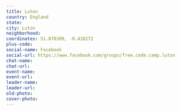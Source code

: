 ```yaml
---
title: Luton
country: England
state: 
city: Luton
neighborhood: 
coordinates: 51.878309, -0.418272
plus-code:
social-name: Facebook
social-url: https://www.facebook.com/groups/free.code.camp.luton
chat-name:
chat-url:
event-name:
event-url:
leader-name:
leader-url:
old-photo: 
cover-photo:
---
```

